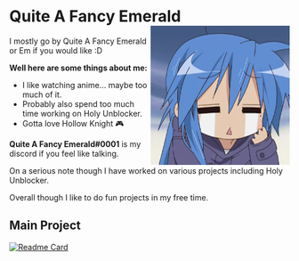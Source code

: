 # Quite A Fancy Emerald <img src="https://github.com/QuiteAFancyEmerald/QuiteAFancyEmerald/blob/ade488192e86c3b04244e13a6493d0d27e0c28e9/wat.png?raw=true" width="250" align="right"><img>

I mostly go by Quite A Fancy Emerald or Em if you would like :D

**Well here are some things about me:**

- I like watching anime... maybe too much of it.
- Probably also spend too much time working on Holy Unblocker.
- Gotta love Hollow Knight 🎮

**Quite A Fancy Emerald#0001** is my discord if you feel like talking.

On a serious note though I have worked on various projects including Holy Unblocker.

Overall though I like to do fun projects in my free time. 

## Main Project
[![Readme Card](https://github-readme-stats.vercel.app/api/pin/?username=titaniumnetwork-dev&repo=Holy-Unblocker&theme=midnight-purple)](https://github.com/titaniumnetwork-dev/Holy-Unblocker)
